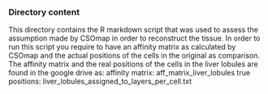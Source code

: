 ### Directory content
This directory contains the R markdown script that was used to assess the assumption made by CSOmap in order to reconstruct the tissue. In order to run this script you require to have an affinity matrix as calculated by CSOmap and the actual positions of the cells in the original as comparison. The affinity matrix and the real positions of the cells in the liver lobules are found in the google drive as:
affinity matrix: aff_matrix_liver_lobules
true positions: liver_lobules_assigned_to_layers_per_cell.txt



